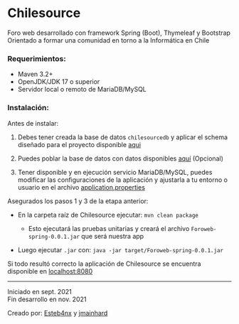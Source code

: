 # Chilesource
Foro web desarrollado con framework Spring (Boot), Thymeleaf y Bootstrap  
Orientado a formar una comunidad en torno a la Informática en Chile

### Requerimientos:  
 - Maven 3.2+
 - OpenJDK/JDK 17 o superior
 - Servidor local o remoto de MariaDB/MySQL

### Instalación:
Antes de instalar:  
 1. Debes tener creada la base de datos `chilesourcedb` y aplicar el schema diseñado para el proyecto disponible
 [aqui](https://github.com/Esteb4nx/Chilesource/blob/main/src/main/resources/chilesource-schema.sql)


 2. Puedes poblar la base de datos con datos disponibles 
 [aquí](https://github.com/Esteb4nx/Chilesource/blob/main/src/main/resources/chilesource-data.sql) (Opcional)


 3. Tener disponible y en ejecución servicio MariaDB/MySQL, puedes modificar las configuraciones de la aplicación y 
 ajustarla a tu entorno o usuario en el archivo 
 [application.properties](https://github.com/Esteb4nx/Chilesource/blob/main/src/main/resources/application.properties)
 
Asegurados los pasos 1 y 3 de la etapa anterior:

 - En la carpeta raíz de Chilesource ejecutar: `mvn clean package`
   - Esto ejecutará las pruebas unitarias y creará el archivo `Foroweb-spring-0.0.1.jar` que será nuestra app 

 - Luego ejecutar `.jar` con: `java -jar target/Foroweb-spring-0.0.1.jar`
 
Si todo resultó correcto la aplicación de Chilesource se encuentra disponible en [localhost:8080](http://localhost:8080)

---
Iniciado en sept. 2021  
Fin desarrollo en nov. 2021

Creado por:
[Esteb4nx](https://github.com/Esteb4nx/) y [jmainhard](https://github.com/jmainhard)
